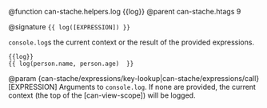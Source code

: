 @function can-stache.helpers.log {{log}}
@parent can-stache.htags 9

@signature `{{ log([EXPRESSION]) }}`

`console.log`s the current context or the result of the provided expressions.

```
{{log}}
{{ log(person.name, person.age)  }}
```


@param {can-stache/expressions/key-lookup|can-stache/expressions/call} [EXPRESSION]
Arguments to `console.log`.  If none are provided, the current context (the top of the [can-view-scope]) will be logged.
